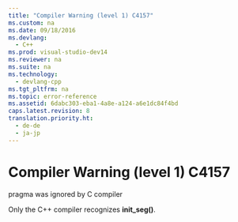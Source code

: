 ```yaml
---
title: "Compiler Warning (level 1) C4157"
ms.custom: na
ms.date: 09/18/2016
ms.devlang: 
  - C++
ms.prod: visual-studio-dev14
ms.reviewer: na
ms.suite: na
ms.technology: 
  - devlang-cpp
ms.tgt_pltfrm: na
ms.topic: error-reference
ms.assetid: 6dabc303-eba1-4a8e-a124-a6e1dc84f4bd
caps.latest.revision: 8
translation.priority.ht: 
  - de-de
  - ja-jp
---
```

# Compiler Warning (level 1) C4157
pragma was ignored by C compiler  
  
 Only the C++ compiler recognizes **init_seg()**.